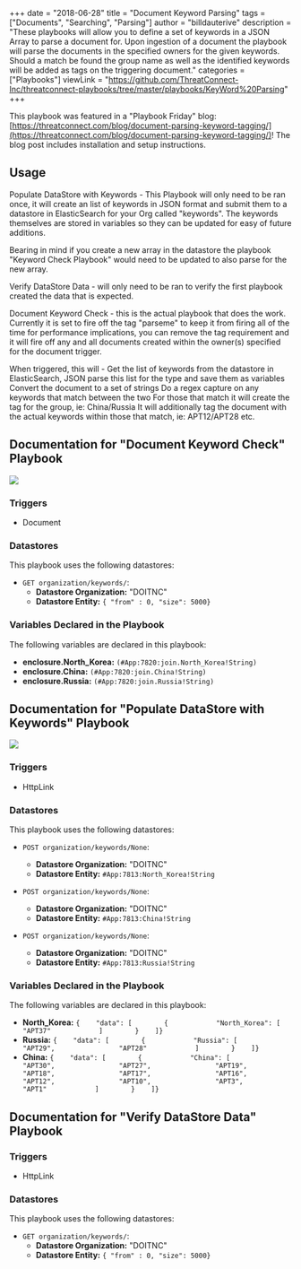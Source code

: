 +++
date = "2018-06-28"
title = "Document Keyword Parsing"
tags = ["Documents", "Searching", "Parsing"]
author = "billdauterive"
description = "These playbooks will allow you to define a set of keywords in a JSON Array to parse a document for. Upon ingestion of a document the playbook will parse the documents in the specified owners for the given keywords. Should a match be found the group name as well as the identified keywords will be added as tags on the triggering document."
categories = ["Playbooks"]
viewLink = "https://github.com/ThreatConnect-Inc/threatconnect-playbooks/tree/master/playbooks/KeyWord%20Parsing"
+++

This playbook was featured in a "Playbook Friday" blog: [https://threatconnect.com/blog/document-parsing-keyword-tagging/](https://threatconnect.com/blog/document-parsing-keyword-tagging/)! The blog post includes installation and setup instructions.

## Usage

Populate DataStore with Keywords - This Playbook will only need to be ran once, it will create an list of keywords in JSON format and submit them to a datastore in ElasticSearch for your Org called "keywords". The keywords themselves are stored in variables so they can be updated for easy of future additions.

Bearing in mind if you create a new array in the datastore the playbook "Keyword Check Playbook" would need to be updated to also parse for the new array.

Verify DataStore Data - will only need to be ran to verify the first playbook created the data that is expected.

Document Keyword Check - this is the actual playbook that does the work. Currently it is set to fire off the tag "parseme" to keep it from firing all of the time for performance implications, you can remove the tag requirement and it will fire off any and all documents created within the owner(s) specified for the document trigger.

When triggered, this will - Get the list of keywords from the datastore in ElasticSearch, JSON parse this list for the type and save them as variables Convert the document to a set of strings Do a regex capture on any keywords that match between the two For those that match it will create the tag for the group, ie: China/Russia It will additionally tag the document with the actual keywords within those that match, ie: APT12/APT28 etc.

## Documentation for "Document Keyword Check" Playbook

![](/post/playbooks/images/document-keyword-check.png)

### Triggers

- Document

### Datastores

This playbook uses the following datastores:

- `GET organization/keywords/`:
  - **Datastore Organization:** "DOITNC"
  - **Datastore Entity:** ```{ "from" : 0, "size": 5000}```

### Variables Declared in the Playbook

The following variables are declared in this playbook:

- **enclosure.North_Korea:** `(#App:7820:join.North_Korea!String)`
- **enclosure.China:** `(#App:7820:join.China!String)`
- **enclosure.Russia:** `(#App:7820:join.Russia!String)`

## Documentation for "Populate DataStore with Keywords" Playbook

![](/post/playbooks/images/document-keyword-check-populate-datastore.jpg)

### Triggers

- HttpLink

### Datastores

This playbook uses the following datastores:

- `POST organization/keywords/None`:
  - **Datastore Organization:** "DOITNC"
  - **Datastore Entity:** ```#App:7813:North_Korea!String```

- `POST organization/keywords/None`:
  - **Datastore Organization:** "DOITNC"
  - **Datastore Entity:** ```#App:7813:China!String```

- `POST organization/keywords/None`:
  - **Datastore Organization:** "DOITNC"
  - **Datastore Entity:** ```#App:7813:Russia!String```

### Variables Declared in the Playbook

The following variables are declared in this playbook:

- **North_Korea:** `{    "data": [        {            "North_Korea": [                "APT37"            ]        }    ]}`
- **Russia:** `{    "data": [        {            "Russia": [                "APT29",                "APT28"            ]        }    ]}`
- **China:** `{    "data": [        {            "China": [                "APT30",                "APT27",                "APT19",                "APT18",                "APT17",                "APT16",                "APT12",                "APT10",                "APT3",                "APT1"            ]        }    ]}`

## Documentation for "Verify DataStore Data" Playbook

### Triggers

- HttpLink

### Datastores

This playbook uses the following datastores:

- `GET organization/keywords/`:
  - **Datastore Organization:** "DOITNC"
  - **Datastore Entity:** ```{ "from" : 0, "size": 5000}```

